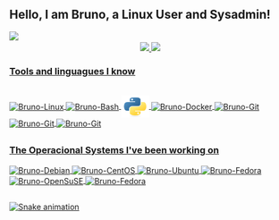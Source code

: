 
## Hello, I am Bruno, a Linux User and Sysadmin!

<div>
  <a href="https://www.linkedin.com/in/bruno-borges-redes" target="_blank"><img src="https://img.shields.io/badge/-LinkedIn-%230077B5?style=for-the-badge&logo=linkedin&logoColor=white" target="_blank"></a> 
</div>
<div align="center">
  <a href="https://github.com/Brwnb"/>
  <img height="180em" src="https://github-readme-stats.vercel.app/api?username=Brwnb&show_icons=true&theme=dark&include_all_commits=true&count_private=true" />
  <img height="180em" src="https://github-readme-stats.vercel.app/api/top-langs/?username=Brwnb&layout=compact&langs_count=7&theme=dark" />
</div>
 
 ### Tools and linguagues I know
<div style="display: inline_block"><br/>
  <img align="center" alt="Bruno-Linux" height="40" width="50"  src="https://cdn.jsdelivr.net/gh/devicons/devicon/icons/linux/linux-original.svg" />
  <img align="center" alt="Bruno-Bash" height="40" width="50" src="https://cdn.jsdelivr.net/gh/devicons/devicon/icons/bash/bash-original.svg" />
  <img align="center" alt="Bruno-Python" height="40" width="50" src="https://raw.githubusercontent.com/devicons/devicon/master/icons/python/python-original.svg"/>
  <img align="center" alt="Bruno-Docker" height="40" width="50" src="https://cdn.jsdelivr.net/gh/devicons/devicon/icons/docker/docker-original.svg" />
  <img align="center" alt="Bruno-Git" height="50" width="60" src="https://cdn.jsdelivr.net/gh/devicons/devicon/icons/git/git-original.svg" />
  <img align="center" alt="Bruno-Git" height="50" width="60" src="https://cdn.jsdelivr.net/gh/devicons/devicon/icons/gitlab/gitlab-original.svg" /> 
  <img align="center" alt="Bruno-Git" height="50" width="60"src="https://cdn.jsdelivr.net/gh/devicons/devicon/icons/tomcat/tomcat-original-wordmark.svg" />
          
</div> 

##

### The Operacional Systems I've been working on
<div> 
   <img align="center" alt="Bruno-Debian" height="50" width="60" src="https://cdn.jsdelivr.net/gh/devicons/devicon/icons/debian/debian-original-wordmark.svg" />
   <img align="center" alt="Bruno-CentOS" height="80" width="90" src="https://cdn.jsdelivr.net/gh/devicons/devicon/icons/centos/centos-original-wordmark.svg" />
   <img align="center" alt="Bruno-Ubuntu" height="50" width="60" src="https://cdn.jsdelivr.net/gh/devicons/devicon/icons/ubuntu/ubuntu-plain-wordmark.svg" />
   <img align="center" alt="Bruno-Fedora" height="40" width="50" src="https://cdn.jsdelivr.net/gh/devicons/devicon/icons/fedora/fedora-original.svg" />
   <img align="center" alt="Bruno-OpenSuSE" height="40" width="50" src="https://cdn.jsdelivr.net/gh/devicons/devicon/icons/opensuse/opensuse-original-wordmark.svg" />
   <img align="center" alt="Bruno-Fedora" height="40" width="50" src="https://cdn.jsdelivr.net/gh/devicons/devicon/icons/windows8/windows8-original.svg" />
          
</div>
   

 ##


<div> 

  ![Snake animation](https://github.com/Brwnb/Brwnb/blob/output/github-contribution-grid-snake.svg)  

</div>

 ##
   

